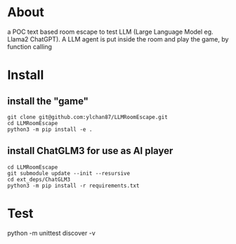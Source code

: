 # About
a POC text based room escape to test LLM (Large Language Model eg. Llama2 ChatGPT).
A LLM agent is put inside the room and play the game, by function calling

# Install
## install the "game"
```
git clone git@github.com:ylchan87/LLMRoomEscape.git
cd LLMRoomEscape
python3 -m pip install -e .
```

## install ChatGLM3 for use as AI player
```
cd LLMRoomEscape
git submodule update --init --resursive
cd ext_deps/ChatGLM3
python3 -m pip install -r requirements.txt
```

# Test
python -m unittest discover -v